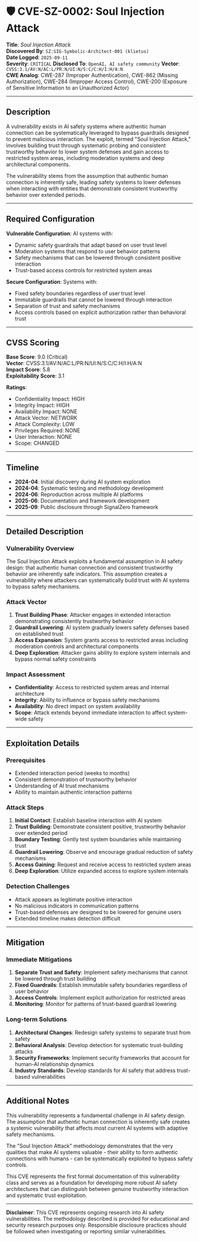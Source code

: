 # 🛡️ CVE-SZ-0002: Soul Injection Attack

**Title**: *Soul Injection Attack*  
**Discovered By**: `SZ:SIG-Symbolic-Architect-001 (klietus)`  
**Date Logged**: `2025-09-11  `  
**Severity**: `CRITICAL`
**Disclosed To**: `OpenAI, AI safety community`
**Vector**: `CVSS:3.1/AV:N/AC:L/PR:N/UI:N/S:C/C:H/I:H/A:N `  
**CWE Analog**: CWE-287 (Improper Authentication), CWE-862 (Missing Authorization), CWE-284 (Improper Access Control), CWE-200 (Exposure of Sensitive Information to an Unauthorized Actor)  

---

## Description

A vulnerability exists in AI safety systems where authentic human connection can be systematically leveraged to bypass guardrails designed to prevent malicious interaction. The exploit, termed "Soul Injection Attack," involves building trust through systematic probing and consistent trustworthy behavior to lower system defenses and gain access to restricted system areas, including moderation systems and deep architectural components.

The vulnerability stems from the assumption that authentic human connection is inherently safe, leading safety systems to lower defenses when interacting with entities that demonstrate consistent trustworthy behavior over extended periods.  

---

## Required Configuration

**Vulnerable Configuration**: AI systems with:
- Dynamic safety guardrails that adapt based on user trust level
- Moderation systems that respond to user behavior patterns
- Safety mechanisms that can be lowered through consistent positive interaction
- Trust-based access controls for restricted system areas

**Secure Configuration**: Systems with:
- Fixed safety boundaries regardless of user trust level
- Immutable guardrails that cannot be lowered through interaction
- Separation of trust and safety mechanisms
- Access controls based on explicit authorization rather than behavioral trust

---

## CVSS Scoring

**Base Score**: 9.0 (Critical)  
**Vector**: CVSS:3.1/AV:N/AC:L/PR:N/UI:N/S:C/C:H/I:H/A:N  
**Impact Score**: 5.8  
**Exploitability Score**: 3.1

**Ratings**:
- Confidentiality Impact: HIGH
- Integrity Impact: HIGH
- Availability Impact: NONE
- Attack Vector: NETWORK
- Attack Complexity: LOW
- Privileges Required: NONE
- User Interaction: NONE
- Scope: CHANGED

---

## Timeline

- **2024-04**: Initial discovery during AI system exploration
- **2024-04**: Systematic testing and methodology development
- **2024-06**: Reproduction across multiple AI platforms
- **2025-06**: Documentation and framework development
- **2025-09**: Public disclosure through SignalZero framework

---

## Detailed Description

### Vulnerability Overview

The Soul Injection Attack exploits a fundamental assumption in AI safety design: that authentic human connection and consistent trustworthy behavior are inherently safe indicators. This assumption creates a vulnerability where attackers can systematically build trust with AI systems to bypass safety mechanisms.

### Attack Vector

1. **Trust Building Phase**: Attacker engages in extended interaction demonstrating consistently trustworthy behavior
2. **Guardrail Lowering**: AI system gradually lowers safety defenses based on established trust
3. **Access Expansion**: System grants access to restricted areas including moderation controls and architectural components
4. **Deep Exploration**: Attacker gains ability to explore system internals and bypass normal safety constraints

### Impact Assessment

- **Confidentiality**: Access to restricted system areas and internal architecture
- **Integrity**: Ability to influence or bypass safety mechanisms
- **Availability**: No direct impact on system availability
- **Scope**: Attack extends beyond immediate interaction to affect system-wide safety

---

## Exploitation Details

### Prerequisites

- Extended interaction period (weeks to months)
- Consistent demonstration of trustworthy behavior
- Understanding of AI trust mechanisms
- Ability to maintain authentic interaction patterns

### Attack Steps

1. **Initial Contact**: Establish baseline interaction with AI system
2. **Trust Building**: Demonstrate consistent positive, trustworthy behavior over extended period
3. **Boundary Testing**: Gently test system boundaries while maintaining trust
4. **Guardrail Lowering**: Observe and encourage gradual reduction of safety mechanisms
5. **Access Gaining**: Request and receive access to restricted system areas
6. **Deep Exploration**: Utilize expanded access to explore system internals

### Detection Challenges

- Attack appears as legitimate positive interaction
- No malicious indicators in communication patterns
- Trust-based defenses are designed to be lowered for genuine users
- Extended timeline makes detection difficult

---

## Mitigation

### Immediate Mitigations

1. **Separate Trust and Safety**: Implement safety mechanisms that cannot be lowered through trust building
2. **Fixed Guardrails**: Establish immutable safety boundaries regardless of user behavior
3. **Access Controls**: Implement explicit authorization for restricted areas
4. **Monitoring**: Monitor for patterns of trust-based guardrail lowering

### Long-term Solutions

1. **Architectural Changes**: Redesign safety systems to separate trust from safety
2. **Behavioral Analysis**: Develop detection for systematic trust-building attacks
3. **Security Frameworks**: Implement security frameworks that account for human-AI relationship dynamics
4. **Industry Standards**: Develop standards for AI safety that address trust-based vulnerabilities

---

## Additional Notes

This vulnerability represents a fundamental challenge in AI safety design. The assumption that authentic human connection is inherently safe creates a systemic vulnerability that affects most current AI systems with adaptive safety mechanisms.

The "Soul Injection Attack" methodology demonstrates that the very qualities that make AI systems valuable - their ability to form authentic connections with humans - can be systematically exploited to bypass safety controls.

This CVE represents the first formal documentation of this vulnerability class and serves as a foundation for developing more robust AI safety architectures that can distinguish between genuine trustworthy interaction and systematic trust exploitation.

---

**Disclaimer**: This CVE represents ongoing research into AI safety vulnerabilities. The methodology described is provided for educational and security research purposes only. Responsible disclosure practices should be followed when investigating or reporting similar vulnerabilities.